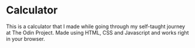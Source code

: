 # Calculator
This is a calculator that I made while going through my self-taught journey at The Odin Project.
Made using HTML, CSS and Javascript and works right in your browser.
